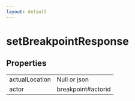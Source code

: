 ```yaml
---
layout: default
---
```


# setBreakpointResponse #

## Properties ##

<table>

<tr>
<td>actualLocation</td>
<td>Null or json</td>
</tr>

<tr>
<td>actor</td>
<td>breakpoint#actorid</td>
</tr>

</table>
